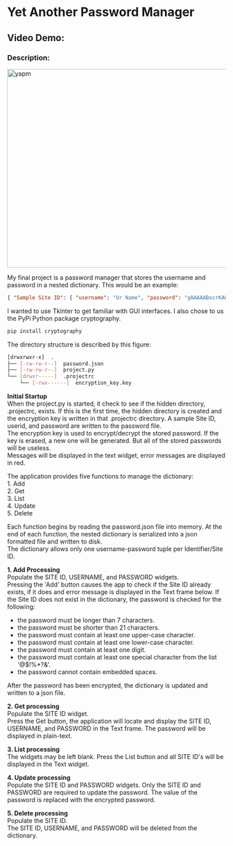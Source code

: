 # Yet Another Password Manager

## Video Demo: <url>

### Description:

<img width="520" height="457" alt="yapm" src="https://github.com/user-attachments/assets/22f579f9-94ab-4033-a500-e2cd96f26bf8" />


My final project is a password manager that stores the username and password in a nested dictionary. This would be an example:

```json
{ "Sample Site ID": { "username": "Ur Name", "password": "gAAAAABocrKA8CaFGJxIWTnFBeBz2ybHzYGP6kJhCl24OarLtw8SdJfvWCNiOE4HN1QFVpgbOuLHPVCTqEvfGdOcXdGRWvWfqZvZImT4onSPtmYGrGem9ww=" }, 
```

I wanted to use Tkinter to get familiar with GUI interfaces.  I also chose to us the PyPi Python package cryptography.

```bash
pip install cryptography
```

The directory structure is described by this figure:
```bash
[drwxrwxr-x]  .
├── [-rw-rw-r--]  password.json
├── [-rw-rw-r--]  project.py
└── [drwxr-----]  .projectrc
    └── [-rwx------]  encryption_key.key
```

**Initial Startup**  
When the project.py is started, it check to see if the hidden directory, .projectrc, exists.  If this is the first time, the hidden directory is created and the encryption key is written in that .projectrc directory.  A sample Site ID, userid, and password are written to the password file.  
The encryption key is used to encrypt/decrypt the stored password.  If the key is erased, a new one will be generated.  But all of the stored passwords will be useless.  
Messages will be displayed in the text widget, error messages are displayed in red.

The application provides five functions to manage the dictionary:  
        1. Add  
        2. Get  
        3. List  
        4. Update  
        5. Delete  

Each function begins by reading the password.json file into memory. At the end of each function, the nested dictionary is serialized into a json formatted file and written to disk.  
The dictionary allows only one username-password tuple per Identifier/Site ID.  

**1. Add Processing**  
Populate the SITE ID, USERNAME, and PASSWORD widgets.  
Pressing the 'Add' button causes the app to check if the Site ID already exists, if it does and error message is displayed in the Text frame below. If the Site ID does not exist in the dictionary, the password is checked for the following:  
- the password must be longer than 7 characters.   
- the password must be shorter than 21 characters.   
- the password must contain at least one upper-case character.   
- the password must contain at least one lower-case character.   
- the password must contain at least one digit.  
- the password must contain at least one special character from the list '@$!%*?&'.   
- the password cannot contain embedded spaces.  

After the password has been encrypted, the dictionary is updated and written to a json file.  

**2. Get processing**  
Populate the SITE ID widget.  
Press the Get button, the application will locate and display the SITE ID, USERNAME, and PASSWORD in the Text frame. The password will be displayed in plain-text.

**3. List processing**  
The widgets may be left blank.
Press the List button and all SITE ID's will be displayed in the Text widget.

**4. Update processing**  
Populate the SITE ID and PASSWORD widgets.
Only the SITE ID and PASSWORD are required to update the password. The value of the password is replaced with the encrypted password.

**5. Delete processing**  
Populate the SITE ID.  
The SITE ID, USERNAME, and PASSWORD will be deleted from the dictionary.

